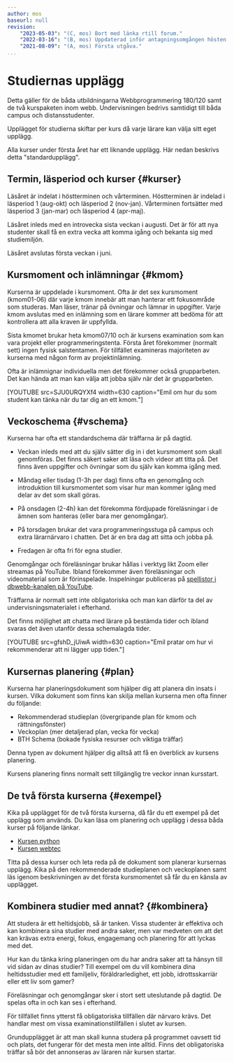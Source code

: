```yaml
---
author: mos
baseurl: null
revision:
    "2023-05-03": "(C, mos) Bort med länka rtill forum."
    "2022-03-16": "(B, mos) Uppdaterad inför antagningsomgången hösten 2022."
    "2021-08-09": "(A, mos) Första utgåva."
...
```

Studiernas upplägg
==================================

Detta gäller för de båda utbildningarna Webbprogrammering 180/120 samt de två kurspaketen inom webb. Undervisningen bedrivs samtidigt till båda campus och distansstudenter.

Upplägget för studierna skiftar per kurs då varje lärare kan välja sitt eget upplägg.

Alla kurser under första året har ett liknande upplägg. Här nedan beskrivs detta "standardupplägg".



Termin, läsperiod och kurser {#kurser}
---------------------------------

Läsåret är indelat i höstterminen och vårterminen. Höstterminen är indelad i läsperiod 1 (aug-okt) och läsperiod 2 (nov-jan). Vårterminen fortsätter med läsperiod 3 (jan-mar) och läsperiod 4 (apr-maj).

Läsåret inleds med en introvecka sista veckan i augusti. Det är för att nya studenter skall få en extra vecka att komma igång och bekanta sig med studiemiljön.

Läsåret avslutas första veckan i juni.



Kursmoment och inlämningar {#kmom}
---------------------------------

Kurserna är uppdelade i kursmoment. Ofta är det sex kursmoment (kmom01-06) där varje kmom innebär att man hanterar ett fokusområde som studeras. Man läser, tränar på övningar och lämnar in uppgifter. Varje kmom avslutas med en inlämning som en lärare kommer att bedöma för att kontrollera att alla kraven är uppfyllda.

Sista kmomet brukar heta kmom07/10 och är kursens examination som kan vara projekt eller programmeringstenta. Första året förekommer (normalt sett) ingen fysisk salstentamen. För tillfället examineras majoriteten av kurserna med någon form av projektinlämning.

Ofta är inlämnignar individuella men det förekommer också grupparbeten. Det kan hända att man kan välja att jobba själv när det är grupparbeten.

[YOUTUBE src=SJU0URQYXf4 width=630 caption="Emil om hur du som student kan tänka när du tar dig an ett kmom."]



Veckoschema {#vschema}
---------------------------------

Kurserna har ofta ett standardschema där träffarna är på dagtid.

* Veckan inleds med att du själv sätter dig in i det kursmoment som skall genomföras. Det finns säkert saker att läsa och videor att titta på. Det finns även uppgifter och övningar som du själv kan komma igång med.

* Måndag eller tisdag (1-3h per dag) finns ofta en genomgång och introduktion till kursmomentet som visar hur man kommer igång med delar av det som skall göras.

* På onsdagen (2-4h) kan det förekomma fördjupade föreläsningar i de ämnen som hanteras (eller bara mer genomgångar).

* På torsdagen brukar det vara programmeringsstuga på campus och extra lärarnärvaro i chatten. Det är en bra dag att sitta och jobba på.

* Fredagen är ofta fri för egna studier.

Genomgångar och föreläsningar brukar hållas i verktyg likt Zoom eller streamas på YouTube. Ibland förekommer även föreläsningar och videomaterial som är förinspelade. Inspelningar publiceras på [spellistor i dbwebb-kanalen på YouTube](https://www.youtube.com/channel/UCxX3bcidovf5MDLeXMcbDyg).

Träffarna är normalt sett inte obligatoriska och man kan därför ta del av undervisningsmaterialet i efterhand.

Det finns möjlighet att chatta med lärare på bestämda tider och ibland svaras det även utanför dessa schemalagda tider.

[YOUTUBE src=gfshD_jUiwA width=630 caption="Emil pratar om hur vi rekommenderar att ni lägger upp tiden."]



Kursernas planering {#plan}
---------------------------------

Kurserna har planeringsdokument som hjälper dig att planera din insats i kursen. Vilka dokument som finns kan skilja mellan kurserna men ofta finner du följande:

* Rekommenderad studieplan (övergripande plan för kmom och rättningsfönster)
* Veckoplan (mer detaljerad plan, vecka för vecka)
* BTH Schema (bokade fysiska resurser och viktiga träffar)

Denna typen av dokument hjälper dig alltså att få en överblick av kursens planering.

Kursens planering finns normalt sett tillgänglig tre veckor innan kursstart.



De två första kurserna {#exempel}
---------------------------------

Kika på upplägget för de två första kurserna, då får du ett exempel på det upplägg som används. Du kan läsa om planering och upplägg i dessa båda kurser på följande länkar.

* [Kursen python](/python)
* [Kursen webtec](/webtec)

Titta på dessa kurser och leta reda på de dokument som planerar kursernas upplägg. Kika på den rekommenderade studieplanen och veckoplanen samt läs igenom beskrivningen av det första kursmomentet så får du en känsla av upplägget.



Kombinera studier med annat? {#kombinera}
---------------------------------

Att studera är ett heltidsjobb, så är tanken. Vissa studenter är effektiva och kan kombinera sina studier med andra saker, men var medveten om att det kan krävas extra energi, fokus, engagemang och planering för att lyckas med det.

Hur kan du tänka kring planeringen om du har andra saker att ta hänsyn till vid sidan av dinas studier? Till exempel om du vill kombinera dina heltidsstudier med ett familjeliv, föräldrarledighet, ett jobb, idrottsskarriär eller ett liv som gamer?

Föreläsningar och genomgångar sker i stort sett uteslutande på dagtid. De spelas ofta in och kan ses i efterhand.

För tillfället finns ytterst få obligatoriska tillfällen där närvaro krävs. Det handlar mest om vissa examinationstillfällen i slutet av kursen.

Grundupplägget är att man skall kunna studera på programmet oavsett tid och plats, det fungerar för det mesta men inte alltid. Finns det obligatoriska träffar så bör det annonseras av läraren när kursen startar.

<!--
Om du försöker jobba heltid och studera så kan du läsa forumtråden "[Läsa distansprogrammet och jobba heltid? (ge tips)](http://bth1.dbwebb.se/t/7232)" som ger dig viss insyn i hur det kan vara.
-->


<!--
Mer om upplägget på studierna {#mer}
---------------------------------

I forumet finns en tråd som sammanställer lite vanliga frågor och svar kring upplägget på utbildningen, kika där för fler svar - [Jag vill söka BTH Webbprogrammering 2020](http://bth1.dbwebb.se/t/8849).

-->
